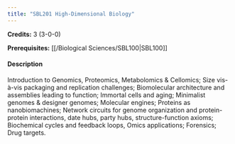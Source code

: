```yaml
---
title: "SBL201 High-Dimensional Biology"
---
```

**Credits:** 3 (3-0-0)

**Prerequisites:** [[/Biological Sciences/SBL100|SBL100]]

#### Description
Introduction to Genomics, Proteomics, Metabolomics & Cellomics; Size vis-à-vis packaging and replication challenges; Biomolecular architecture and assemblies leading to function; Immortal cells and aging; Minimalist genomes & designer genomes; Molecular engines; Proteins as nanobiomachines; Network circuits for genome organization and protein-protein interactions, date hubs, party hubs, structure-function axioms; Biochemical cycles and feedback loops, Omics applications; Forensics; Drug targets.